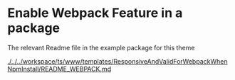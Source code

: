 # Enable Webpack Feature in a package

The relevant Readme file in the example package for this theme

[./../../workspace/ts/www/templates/ResponsiveAndValidForWebpackWhenNpmInstall/README_WEBPACK.md](./../../workspace/ts/www/templates/ResponsiveAndValidForWebpackWhenNpmInstall/README_WEBPACK.md)

